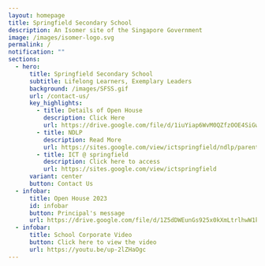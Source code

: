```yaml
---
layout: homepage
title: Springfield Secondary School
description: An Isomer site of the Singapore Government
image: /images/isomer-logo.svg
permalink: /
notification: ""
sections:
  - hero:
      title: Springfield Secondary School
      subtitle: Lifelong Learners, Exemplary Leaders
      background: /images/SFSS.gif
      url: /contact-us/
      key_highlights:
        - title: Details of Open House
          description: Click Here
          url: https://drive.google.com/file/d/1iuYiap6WvM0QZfzOOE4SiGwIccjh1BrB/view?usp=sharing
        - title: NDLP
          description: Read More
          url: https://sites.google.com/view/ictspringfield/ndlp/parents-engagement-18-jan
        - title: ICT @ springfield
          description: Click here to access
          url: https://sites.google.com/view/ictspringfield
      variant: center
      button: Contact Us
  - infobar:
      title: Open House 2023
      id: infobar
      button: Principal's message
      url: https://drive.google.com/file/d/1Z5dDWEunGs925x0kXmLtrlhwW1khuqWl/view?usp=sharing
  - infobar:
      title: School Corporate Video
      button: Click here to view the video
      url: https://youtu.be/up-2lZHaOgc
---
```

